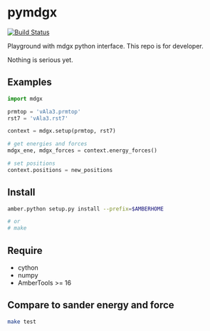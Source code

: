 # pymdgx

[![Build Status](https://travis-ci.org/Amber-MD/pymdgx.svg?branch=master)](https://travis-ci.org/Amber-MD/pymdgx)

Playground with mdgx python interface. This repo is for developer.

Nothing is serious yet.

Examples
--------

```python
import mdgx

prmtop = 'vAla3.prmtop'
rst7 = 'vAla3.rst7'

context = mdgx.setup(prmtop, rst7)

# get energies and forces
mdgx_ene, mdgx_forces = context.energy_forces()

# set positions
context.positions = new_positions
```

Install
-------

```bash
amber.python setup.py install --prefix=$AMBERHOME

# or
# make
```

Require
-------

- cython
- numpy
- AmberTools >= 16

Compare to sander energy and force
----------------------------------
```bash
make test
```
